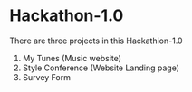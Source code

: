 # Hackathon-1.0
There are three projects in this Hackathion-1.0
1. My Tunes (Music website)
2. Style Conference (Website Landing page)
3. Survey Form

